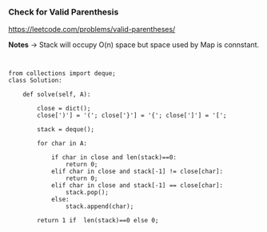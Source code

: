 ### Check for Valid Parenthesis

https://leetcode.com/problems/valid-parentheses/

**Notes** 
-> Stack will occupy O(n) space but space used by Map is connstant.


```


from collections import deque;
class Solution:

	def solve(self, A):

        close = dict();
        close[')'] = '('; close['}'] = '{'; close[']'] = '[';

        stack = deque();

        for char in A:

            if char in close and len(stack)==0:
                return 0;
            elif char in close and stack[-1] != close[char]:
                return 0;
            elif char in close and stack[-1] == close[char]:
                stack.pop();
            else:
                stack.append(char);
        
        return 1 if  len(stack)==0 else 0;

      
```
